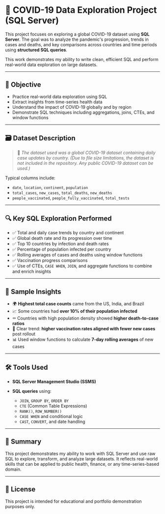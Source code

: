

# 🧪 COVID-19 Data Exploration Project (SQL Server)

This project focuses on exploring a global COVID-19 dataset using **SQL Server**. The goal was to analyze the pandemic's progression, trends in cases and deaths, and key comparisons across countries and time periods using **structured SQL queries**.

This work demonstrates my ability to write clean, efficient SQL and perform real-world data exploration on large datasets.

---

## 📌 Objective

* Practice real-world data exploration using SQL
* Extract insights from time-series health data
* Understand the impact of COVID-19 globally and by region
* Demonstrate SQL techniques including aggregations, joins, CTEs, and window functions

---

## 🗃 Dataset Description

> 💾 *The dataset used was a global COVID-19 dataset containing daily case updates by country.*
> *(Due to file size limitations, the dataset is not included in the repository. Any public COVID-19 dataset can be used.)*

Typical columns include:

* `date`, `location`, `continent`, `population`
* `total_cases`, `new_cases`, `total_deaths`, `new_deaths`
* `people_vaccinated`, `people_fully_vaccinated`, `total_tests`

---

## 🔍 Key SQL Exploration Performed

* ✅ Total and daily case trends by country and continent
* ✅ Global death rate and its progression over time
* ✅ Top 10 countries by infection and death rates
* ✅ Percentage of population infected per country
* ✅ Rolling averages of cases and deaths using window functions
* ✅ Vaccination progress comparisons
* ✅ Use of CTEs, `CASE WHEN`, `JOIN`, and aggregate functions to combine and enrich insights

---

## 🧠 Sample Insights

* 🌍 **Highest total case counts** came from the US, India, and Brazil
* 📈 Some countries had **over 10% of their population infected**
* ⚰️ Countries with high population density showed **higher death-to-case ratios**
* 💉 Clear trend: **higher vaccination rates aligned with fewer new cases** post rollout
* 📊 Used window functions to calculate **7-day rolling averages** of new cases

---

## 🛠 Tools Used

* **SQL Server Management Studio (SSMS)**
* **SQL queries** using:

  * `JOIN`, `GROUP BY`, `ORDER BY`
  * `CTE` (Common Table Expressions)
  * `RANK()`, `ROW_NUMBER()`
  * `CASE WHEN` and conditional logic
  * `CAST`, `CONVERT`, and date handling

---

## 🏁 Summary

This project demonstrates my ability to work with SQL Server and use raw SQL to explore, transform, and analyze large datasets. It reflects real-world skills that can be applied to public health, finance, or any time-series-based domain.

---

## 📄 License

This project is intended for educational and portfolio demonstration purposes only.


